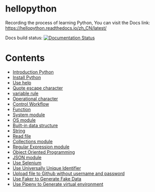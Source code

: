 # hellopython
Recording the process of learning Python, You can visit the Docs link: https://hellopython.readthedocs.io/zh_CN/latest/

Docs build status:  [![Documentation Status](https://readthedocs.org/projects/hellopython/badge/?version=latest)](https://hellopython.readthedocs.io/zh_CN/latest/?badge=latest)
# Contents 
- [Introduction Python](./source/introduction_python.rst)
- [Install Python](./source/install_python.rst)  <!-- markdown comment： link to other file in this repo -->
- [Use help](./source/use_help.rst)
- [Quote escape character](./source/quote_escape_character.rst)
- [variable rule](./source/var_name_rule.rst)
- [Operational character](./source/operational_character.rst)
- [Control Workflow](./source/control_workflow.rst)
- [Function](./source/function.rst)
- [System module](./source/system_module.rst)
- [OS module](./source/os_module.rst) 
- [Built-in data structure](./source/built-in_data_structure.rst)
- [String](./source/str.rst)
- [Read file](./source/file_read_write.rst)
- [Collections module](./source/collections_module.rst)
- [Regular Expression module](./source/re_module.rst) 
- [Object Oriented Programming](./source/object_oriented_programming.rst)
- [JSON module](./source/json_module.rst) 
- [Use Selenium](./source/selenium_install_and_use.rst)
- [Use Universally Unique Identifier](./source/univeral_unique_identifier.rst)
- [Upload file to Github without username and password](./source/upload_file_to_github_without_username_and_password.rst)
- [Use Faker to Generate Fake Data](./source/faker_generate_fake_data.rst)
- [Use Pipenv to Generate virtual environment](./source/pipenv.rst)
